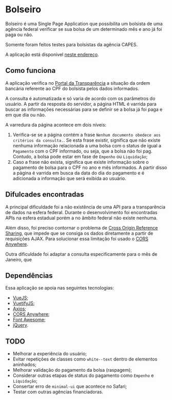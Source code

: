 # Bolseiro

Bolseiro é uma Single Page Application que possibilita um bolsista de uma agência federal verificar se sua bolsa de um
determinado mês e ano já foi paga ou não.

Somente foram feitos testes para bolsistas da agência CAPES.

A aplicação está disponível [neste endereço](https://jpmoura.github.io/bolseiro/).

## Como funciona

A aplicação verifica no [Portal da Transparência](http://www.portaltransparencia.gov.br) a situação da ordem bancária
referente ao CPF do bolsista pelos dados informados.

A consulta é automatizada e só varia de acordo com os parâmetros do usuário. A partir da resposta do servidor, a página
HTML é varrida para buscar as informações necessárias para se definir se a bolsa já foi paga e em que dia ou não.

A varredura da página acontece em dois níveis:

1. Verifica-se se a página contém a frase ```Nenhum documento obedece aos critérios da consulta.```. Se esta frase
existir, significa que não existe nenhuma informação relacionada a uma bolsa com o status de igual a ```Pagamento``` 
com o CPF informado, ou seja, que a bolsa não foi pag. Contudo, a bolsa pode estar em fase de ```Empenho``` ou 
```Liquidação```;
2. Caso a frase não exista, significa que existe informação sobre o pagamento de bolsa para o CPF no ano e mês 
informados. A partir disso a página é varrida em busca da data do dia do pagamento e é adicionada a informação que será
exibida ao usuário.

## Difulcades encontradas

A principal dificuldade foi a não existência de uma API para a transparência de dados na esfera federal. Durante o
desenvolvimento foi encontradas APIs na esfera estadual porém a no âmbito federal não existe nenhuma.

Além disso, foi preciso contornar o problema de 
[Cross Origin Reference Sharing](https://developer.mozilla.org/pt-BR/docs/Web/HTTP/Controle_Acesso_CORS), que impede que
se consiga os dados diretamente a partir de requisições AJAX. Para solucionar essa limitação foi usado o 
[CORS Anywhere](https://github.com/Rob--W/cors-anywhere/).

Outra dificuldade foi adaptar a consulta especificamente para o mês de Janeiro, que 

## Dependências

Essa aplicação se apoia nas seguintes tecnologias:

* [VueJS](https://vuejs.org);
* [VuetifyJS](https://vuetifyjs.com/en/);
* [Axios](https://github.com/axios/axios);
* [CORS Anywhere](https://github.com/Rob--W/cors-anywhere/);
* [Font Awesome](https://fontawesome.com);
* [jQuery](https://jquery.com).

## TODO

* Melhorar a experiência do usuário;
* Evitar repetições de classes como ```white--text``` dentro de elementos aninhados;
* Melhorar validação do pagamento da bolsa (raspagem);
* Considerar outras etapas de status do pagamento como ```Empenho``` e ```Liquidação```;
* Consertar erro de ```minimal-ui``` que acontece no Safari;
* Testar com outras agências financiadoras.